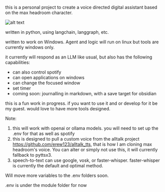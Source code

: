 this is a personal project to create a voice directed digital assistant based on the max headroom character.

![alt text](https://www.cartoonbrew.com/wp-content/uploads/2013/05/maxheadroom_main-1280x600.jpg)

written in python, using langchain, langgraph, etc.

written to work on Windows. Agent and logic will run on linux but tools are currently windows only.

it currently will respond as an LLM like usual, but also has the following capabilities:

- can also control spotify
- can open applications on windows
- can change the focused window
- set timer
- coming soon:  journalling in markdown, with a save target for obsidian

this is a fun work in progress. if you want to use it and or develop for it be my guest. would love to have more tools designed.

Note:

1) this will work with openai or ollama models. you will need to set up the .env for that as well as spotify
2) this is designed to pull a custom voice from the alltalk project https://github.com/erew123/alltalk_tts, that is how I am cloning max headroom's voice. You can alter or simply not use this, it will currently fallback to pyttsx3.
3) speech-to-text can use google, vosk, or faster-whisper. faster-whisper is currently the default and optimal method.

Will move more variables to the .env folders soon.

.env is under the module folder for now
